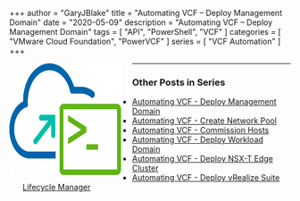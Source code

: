 +++
author = "GaryJBlake"
title = "Automating VCF – Deploy Management Domain"
date = "2020-05-09"
description = "Automating VCF – Deploy Management Domain"
tags = [
    "API",
    "PowerShell",
    "VCF"
]
categories = [
    "VMware Cloud Foundation",
    "PowerVCF"
]
series = [
    "VCF Automation"
]
+++

<img align="left" width="200" height="200" src="/images/powervcf-color-transparent.webp" style="float:left; padding-right:20px" >

- - - 

### Other Posts in Series

* [Automating VCF - Deploy Management Domain](/archive/2020/powervcf-automation-01)
* [Automating VCF - Create Network Pool](/archive/2020/powervcf-automation-02)
* [Automating VCF - Commission Hosts](/archive/2020/powervcf-automation-03)
* [Automating VCF - Deploy Workload Domain](/archive/2020/powervcf-automation-04)
* [Automating VCF - Deploy NSX-T Edge Cluster](/archive/2020/powervcf-automation-05)
* [Automating VCF - Deploy vRealize Suite Lifecycle Manager](/archive/2020/powervcf-automation-06)